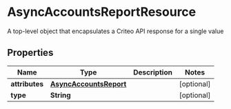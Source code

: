 

# AsyncAccountsReportResource

A top-level object that encapsulates a Criteo API response for a single value

## Properties

| Name | Type | Description | Notes |
|------------ | ------------- | ------------- | -------------|
|**attributes** | [**AsyncAccountsReport**](AsyncAccountsReport.md) |  |  [optional] |
|**type** | **String** |  |  [optional] |




